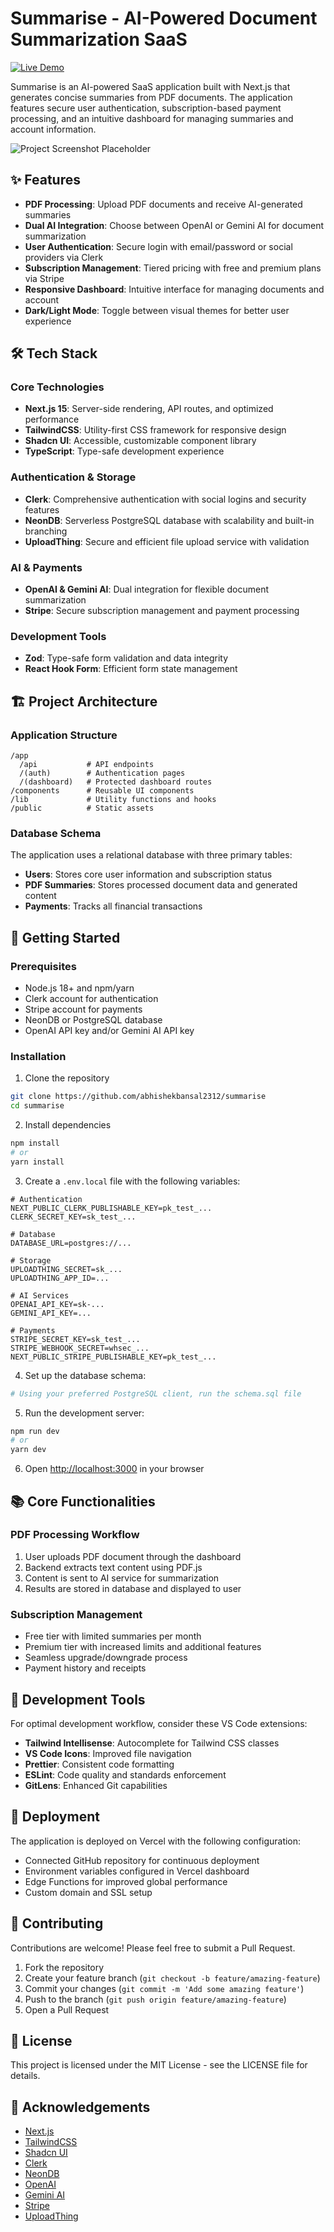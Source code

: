 # Summarise - AI-Powered Document Summarization SaaS

[![Live Demo](https://img.shields.io/badge/Live%20Demo-Visit%20Site-blue)](https://summarise-nine.vercel.app/)

Summarise is an AI-powered SaaS application built with Next.js that generates concise summaries from PDF documents. The application features secure user authentication, subscription-based payment processing, and an intuitive dashboard for managing summaries and account information.

![Project Screenshot Placeholder](/summarise//public//heading.png)

## ✨ Features

- **PDF Processing**: Upload PDF documents and receive AI-generated summaries
- **Dual AI Integration**: Choose between OpenAI or Gemini AI for document summarization
- **User Authentication**: Secure login with email/password or social providers via Clerk
- **Subscription Management**: Tiered pricing with free and premium plans via Stripe
- **Responsive Dashboard**: Intuitive interface for managing documents and account
- **Dark/Light Mode**: Toggle between visual themes for better user experience

## 🛠️ Tech Stack

### Core Technologies

- **Next.js 15**: Server-side rendering, API routes, and optimized performance
- **TailwindCSS**: Utility-first CSS framework for responsive design
- **Shadcn UI**: Accessible, customizable component library
- **TypeScript**: Type-safe development experience

### Authentication & Storage

- **Clerk**: Comprehensive authentication with social logins and security features
- **NeonDB**: Serverless PostgreSQL database with scalability and built-in branching
- **UploadThing**: Secure and efficient file upload service with validation

### AI & Payments

- **OpenAI & Gemini AI**: Dual integration for flexible document summarization
- **Stripe**: Secure subscription management and payment processing

### Development Tools

- **Zod**: Type-safe form validation and data integrity
- **React Hook Form**: Efficient form state management

## 🏗️ Project Architecture

### Application Structure

```
/app
  /api           # API endpoints
  /(auth)        # Authentication pages
  /(dashboard)   # Protected dashboard routes
/components      # Reusable UI components
/lib             # Utility functions and hooks
/public          # Static assets
```

### Database Schema

The application uses a relational database with three primary tables:

- **Users**: Stores core user information and subscription status
- **PDF Summaries**: Stores processed document data and generated content
- **Payments**: Tracks all financial transactions

## 🚀 Getting Started

### Prerequisites

- Node.js 18+ and npm/yarn
- Clerk account for authentication
- Stripe account for payments
- NeonDB or PostgreSQL database
- OpenAI API key and/or Gemini AI API key

### Installation

1. Clone the repository

```bash
git clone https://github.com/abhishekbansal2312/summarise
cd summarise
```

2. Install dependencies

```bash
npm install
# or
yarn install
```

3. Create a `.env.local` file with the following variables:

```
# Authentication
NEXT_PUBLIC_CLERK_PUBLISHABLE_KEY=pk_test_...
CLERK_SECRET_KEY=sk_test_...

# Database
DATABASE_URL=postgres://...

# Storage
UPLOADTHING_SECRET=sk_...
UPLOADTHING_APP_ID=...

# AI Services
OPENAI_API_KEY=sk-...
GEMINI_API_KEY=...

# Payments
STRIPE_SECRET_KEY=sk_test_...
STRIPE_WEBHOOK_SECRET=whsec_...
NEXT_PUBLIC_STRIPE_PUBLISHABLE_KEY=pk_test_...
```

4. Set up the database schema:

```bash
# Using your preferred PostgreSQL client, run the schema.sql file
```

5. Run the development server:

```bash
npm run dev
# or
yarn dev
```

6. Open [http://localhost:3000](http://localhost:3000) in your browser

## 📚 Core Functionalities

### PDF Processing Workflow

1. User uploads PDF document through the dashboard
2. Backend extracts text content using PDF.js
3. Content is sent to AI service for summarization
4. Results are stored in database and displayed to user

### Subscription Management

- Free tier with limited summaries per month
- Premium tier with increased limits and additional features
- Seamless upgrade/downgrade process
- Payment history and receipts

## 🧰 Development Tools

For optimal development workflow, consider these VS Code extensions:

- **Tailwind Intellisense**: Autocomplete for Tailwind CSS classes
- **VS Code Icons**: Improved file navigation
- **Prettier**: Consistent code formatting
- **ESLint**: Code quality and standards enforcement
- **GitLens**: Enhanced Git capabilities

## 🚀 Deployment

The application is deployed on Vercel with the following configuration:

- Connected GitHub repository for continuous deployment
- Environment variables configured in Vercel dashboard
- Edge Functions for improved global performance
- Custom domain and SSL setup

## 🤝 Contributing

Contributions are welcome! Please feel free to submit a Pull Request.

1. Fork the repository
2. Create your feature branch (`git checkout -b feature/amazing-feature`)
3. Commit your changes (`git commit -m 'Add some amazing feature'`)
4. Push to the branch (`git push origin feature/amazing-feature`)
5. Open a Pull Request

## 📝 License

This project is licensed under the MIT License - see the LICENSE file for details.

## 🙏 Acknowledgements

- [Next.js](https://nextjs.org/)
- [TailwindCSS](https://tailwindcss.com/)
- [Shadcn UI](https://ui.shadcn.com/)
- [Clerk](https://clerk.com/)
- [NeonDB](https://neon.tech/)
- [OpenAI](https://openai.com/)
- [Gemini AI](https://ai.google.dev/)
- [Stripe](https://stripe.com/)
- [UploadThing](https://uploadthing.com/)
